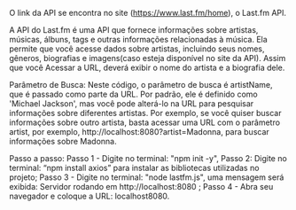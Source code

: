 O link da API se encontra no site (https://www.last.fm/home), o Last.fm API.

A API do Last.fm é uma API que fornece informações sobre artistas, músicas, álbuns, tags e outras informações relacionadas à música. Ela permite que você acesse dados sobre artistas, incluindo seus nomes, gêneros, biografias e imagens(caso esteja disponível no site da API). Assim que você Acessar a URL, deverá exibir o nome do artista e a biografia dele.

Parâmetro de Busca: Neste código, o parâmetro de busca é artistName, que é passado como parte da URL. Por padrão, ele é definido como 'Michael Jackson', mas você pode alterá-lo na URL para pesquisar informações sobre diferentes artistas. Por exemplo, se você quiser buscar informações sobre outro artista, basta acessar uma URL com o parâmetro artist, por exemplo, http://localhost:8080?artist=Madonna, para buscar informações sobre Madonna.

Passo a passo: Passo 1 - Digite no terminal: "npm init -y", Passo 2: Digite no terminal: “npm install axios” para instalar as bibliotecas utilizadas no projeto; Passo 3 - Digite no terminal: "node lastfm.js", uma mensagem será exibida: Servidor rodando em http://localhost:8080 ; Passo 4 - Abra seu navegador e coloque a URL: localhost8080.
